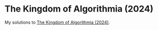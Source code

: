 # The Kingdom of Algorithmia (2024)

My solutions to [The Kingdom of Algorithmia (2024)](https://everybody.codes/event/2024/).

